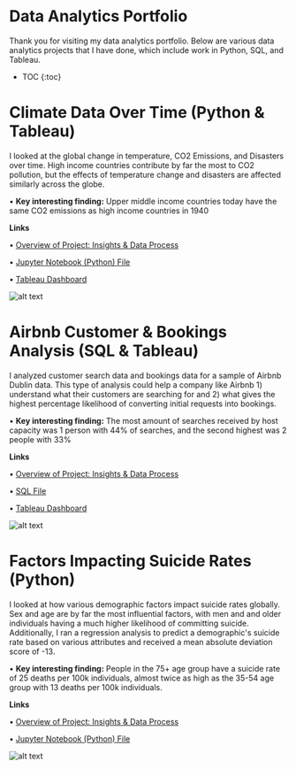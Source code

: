 # Data Analytics Portfolio

Thank you for visiting my data analytics portfolio. Below are various data analytics projects that I have done, which include work in Python, SQL, and Tableau. 

* TOC
{:toc}

# Climate Data Over Time (Python & Tableau)

I looked at the global change in temperature, CO2 Emissions, and Disasters over time. High income countries contribute by far the most to CO2 pollution, but the effects of temperature change and disasters are affected similarly across the globe. 

• **Key interesting finding:** Upper middle income countries today have the same CO2 emissions as high income countries in 1940

**Links**

• [Overview of Project: Insights & Data Process](https://rossurbina.github.io/Climate_Data/)

• [Jupyter Notebook (Python) File](https://github.com/rossurbina/Climate_Data/blob/main/Climate_Data_Analysis.ipynb)

• [Tableau Dashboard](https://public.tableau.com/app/profile/ross.urbina/viz/GlobalClimateVisualizationProject/Dashboard1)

![alt text](https://github.com/rossurbina/rossurbina.github.io/blob/main/Climate_Data_Photo.jpg?raw=true)

# Airbnb Customer & Bookings Analysis (SQL & Tableau)

I analyzed customer search data and bookings data for a sample of Airbnb Dublin data. This type of analysis could help a company like Airbnb 1) understand what their customers are searching for and 2) what gives the highest percentage likelihood of converting initial requests into bookings. 

• **Key interesting finding:** The most amount of searches received by host capacity was 1 person with 44% of searches, and the second highest was 2 people with 33%

**Links**

• [Overview of Project: Insights & Data Process](https://rossurbina.github.io/Airbnb_Customer_Bookings_Analysis/)

• [SQL File](https://github.com/rossurbina/Airbnb_Customer_Bookings_Analysis/blob/main/Airbnb_Data_Analysis.sql)

• [Tableau Dashboard](https://public.tableau.com/app/profile/ross.urbina/viz/AirbnbSearchesandBookings-SampleData/AirbnbSearchesBookingsData)

![alt text](https://github.com/rossurbina/rossurbina.github.io/blob/main/Airbnb_Data_Photo.jpg?raw=true)

# Factors Impacting Suicide Rates (Python)

I looked at how various demographic factors impact suicide rates globally. Sex and age are by far the most influential factors, with men and and older individuals having a much higher likelihood of committing suicide. Additionally, I ran a regression analysis to predict a demographic's suicide rate based on various attributes and received a mean absolute deviation score of -13.

• **Key interesting finding:** People in the 75+ age group have a suicide rate of 25 deaths per 100k individuals, almost twice as high as the 35-54 age group with 13 deaths per 100k individuals. 

**Links**

• [Overview of Project: Insights & Data Process](https://rossurbina.github.io/Factors_Impacting_Suicide_Rates/)

• [Jupyter Notebook (Python) File](https://github.com/rossurbina/Factors_Impacting_Suicide_Rates/blob/main/Factors_Impacting_Suicide_Rates.ipynb)

![alt text](https://github.com/rossurbina/rossurbina.github.io/blob/main/Mental_health_Data_Photo.jpg?raw=true)
